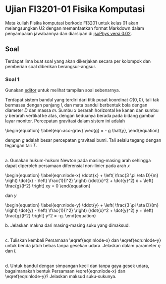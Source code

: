 # Ujian FI3201-01 Fisika Komputasi
Mata kuliah Fisika komputasi berkode FI3201 untuk kelas 01 akan melangsungkan U2 dengan memanfaatkan format Markdown dalam penyampaian jawabannya dan diarsipan di [jsxPhys versi 0.02](https://github.com/dudung/jsxphys/tree/master/0.0.2).


## Soal
Terdapat lima buat soal yang akan dikerjakan secara per kolompok dan pemberian soal diberikan berangsur-angsur.

### Soal 1
Gunakan [editor](https://rawcdn.githack.com/dudung/jsxphys/4220729be109df8b94729ca4605562caa6d7596b/0.0.2/editor.html) untuk melihat tampilan soal sebenarnya.

Terdapat sistem bandul yang terdiri dari titik pusat koordinat $O(0, 0)$, tali tak bermassa dengan panjang $l$, dan mata bandul berbentuk bola dengan diameter $D$ dan massa $m$. Sumbu $x$ berarah horizontal ke kanan dan sumbu $y$ berarah vertikal ke atas, dengan keduanya berada pada bidang gambar layar monitor. Percepatan gravitasi dalam sistem ini adalah

\begin{equation}
\label{eqn:acc-grav}
\vec{g} = - g \hat{y},
\end{equation}

dengan $g$ adalah besar percepatan gravitasi bumi. Tali selalu tegang dengan tegangan tali $T$.
<br /><br />

a. Gunakan hukum-hukum Newton pada masing-masing arah sehingga dapat diperoleh persamaan diferensial non-linier pada arah $x$

\begin{equation}
\label{eqn:nlode-x}
\ddot{x} + \left( \frac{3 \pi \eta D}{m} \right) \dot{x} - \left( \frac{1}{l^2} \right) (\dot{x}^2 + \dot{y}^2) x + \left( \frac{g}{l^2} \right) xy = 0
\end{equation}

dan $y$

\begin{equation}
\label{eqn:nlode-y}
\ddot{y} + \left( \frac{3 \pi \eta D}{m} \right) \dot{y} - \left( \frac{1}{l^2} \right) (\dot{x}^2 + \dot{y}^2) y + \left( \frac{g}{l^2} \right) y^2 = -g.
\end{equation}

b. Jelaskan makna dari masing-masing suku yang dimaksud.
<br /><br />

c. Tuliskan kembali Persamaan \eqref{eqn:nlode-x} dan \eqref{eqn:nlode-y} untuk benda jatuh bebas tanpa gesekan udara. Jelaskan dalam parameter $\eta$ dan $l$.
<br /><br />

d. Untuk bandul dengan simpangan kecil dan tanpa gaya gesek udara, bagaimanakah bentuk Persamaan \eqref{eqn:nlode-x} dan \eqref{eqn:nlode-y}? Jelaskan maksud suku-sukunya.




